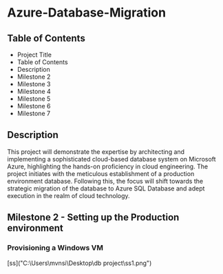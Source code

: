 # Azure-Database-Migration

## Table of Contents

- Project Title
- Table of Contents
- Description
- Milestone 2
- Milestone 3
- Milestone 4
- Milestone 5
- Milestone 6
- Milestone 7

## Description

This project will demonstrate the expertise by architecting and implementing a sophisticated cloud-based database system on Microsoft Azure, highlighting the hands-on proficiency in cloud engineering. The project initiates with the meticulous establishment of a production environment database. Following this, the focus will shift towards the strategic migration of the database to Azure SQL Database and adept execution in the realm of cloud technology.

## Milestone 2 - Setting up the Production environment

### Provisioning a Windows VM

[ss]("C:\Users\mvnsi\Desktop\db project\ss1.png")
